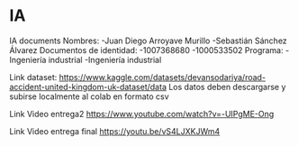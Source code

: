 # IA
IA documents
Nombres:
-Juan Diego Arroyave Murillo
-Sebastián Sánchez Álvarez
Documentos de identidad:
-1007368680
-1000533502
Programa:
-Ingeniería industrial
-Ingeniería industrial

Link dataset: https://www.kaggle.com/datasets/devansodariya/road-accident-united-kingdom-uk-dataset/data 
Los datos deben descargarse y subirse localmente al colab en formato csv

Link Video entrega2
https://www.youtube.com/watch?v=-UIPgME-Ong

Link Video entrega final
https://youtu.be/vS4LJXKJWm4
